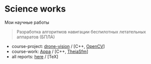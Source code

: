 # Science works

Мои научные работы

> Разработка алгоритмов навигации беспилотных летательных аппаратов (БПЛА)

* course-project: [drone-vision](https://github.com/lybros/drone-vision) / [C++,
  [OpenCV](https://github.com/opencv/opencv)]
* course-work: [Appa](https://github.com/lybros/appa) / [C++,
  [TheiaSfm](https://github.com/sweeneychris/TheiaSfM)]
* all reports: [here](https://github.com/Drapegnik/bsu-science) / [TeX]
